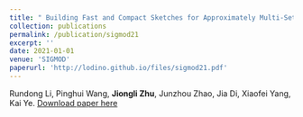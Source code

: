 ```yaml
---
title: " Building Fast and Compact Sketches for Approximately Multi-Set Multi-Membership Querying."
collection: publications
permalink: /publication/sigmod21
excerpt: ''
date: 2021-01-01
venue: 'SIGMOD'
paperurl: 'http://lodino.github.io/files/sigmod21.pdf'
---
```

Rundong Li, Pinghui Wang, **Jiongli Zhu**, Junzhou Zhao, Jia Di, Xiaofei Yang, Kai Ye.
[Download paper here](http://lodino.github.io/files/sigmod21.pdf)